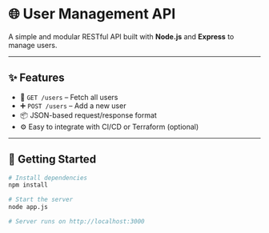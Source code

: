 # 🌐 User Management API

A simple and modular RESTful API built with **Node.js** and **Express** to manage users.

---

## ✨ Features

- 📄 `GET /users` – Fetch all users
- ➕ `POST /users` – Add a new user
- 📦 JSON-based request/response format
- ⚙️ Easy to integrate with CI/CD or Terraform (optional)

---

## 🚀 Getting Started

```bash
# Install dependencies
npm install

# Start the server
node app.js

# Server runs on http://localhost:3000
